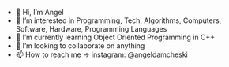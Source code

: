 - 👋 Hi, I’m Angel
- 👀 I’m interested in Programming, Tech, Algorithms, Computers, Software, Hardware, Programming Languages
- 🌱 I’m currently learning Object Oriented Programming in C++
- 💞️ I’m looking to collaborate on anything
- 📫 How to reach me -> instagram: @angeldamcheski

<!---
angeldamcheski/angeldamcheski is a ✨ special ✨ repository because its `README.md` (this file) appears on your GitHub profile.
You can click the Preview link to take a look at your changes.
--->
